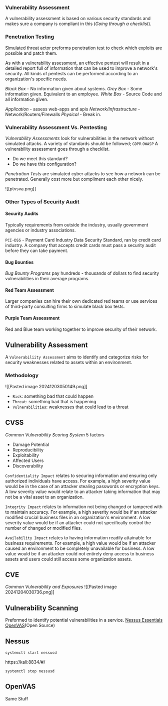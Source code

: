 ### Vulnerability Assessment
A vulnerability assessment is based on various security standards and makes sure a company is compliant in this (*Going through a checklist*).

### Penetration Testing
Simulated threat actor preforms penetration test to check which exploits are possible and patch them.

As with a vulnerability assessment, an effective pentest will result in a detailed report full of information that can be used to improve a network's security. All kinds of pentests can be performed according to an organization's specific needs.

*Black Box* - No information given about systems.
*Grey Box* - Some information given. Equivalent to an employee.
*White Box* - Source Code and all information given.

*Application* - assess web-apps and apis
*Network/Infrastructure* - Network/Routers/Firewalls
*Physical* - Break in.

### Vulnerability Assessment Vs. Pentesting
*Vulnerability Assessments* look for vulnerabilities in the network without simulated attacks.
A variety of standards should be followed; `GDPR` `OWASP` 
A vulnerability assessment goes through a checklist.
- Do we meet this standard?
- Do we have this configuration?

*Penetration Tests* are simulated cyber attacks to see how a network can be penetrated.
Generally cost more but compliment each other nicely.

![[ptvsva.png]]

### Other Types of Security Audit
#### Security Audits
Typically requirements from outside the industry, usually government agencies or industry associations. 

`PCI-DSS` - Payment Card Industry Data Security Standard, ran by credit card industry. A company that accepts credit cards must pass a security audit before they can take payment.

#### Bug Bounties
*Bug Bounty Programs* pay hundreds - thousands of dollars to find security vulnerabilities in their average programs.

#### Red Team Assessment
Larger companies can hire their own dedicated red teams or use services of third-party consulting firms to simulate black box tests.

#### Purple Team Assessment 
Red and Blue team working together to improve security of their network.

## Vulnerability Assessment
A `Vulnerabiliity Assessment` aims to identify and categorize risks for security weaknesses related to assets within an environment.

### Methodology
![[Pasted image 20241203050149.png]]
- `Risk`: something bad that could happen
- `Threat`: something bad that is happening
- `Vulnerabilities`: weaknesses that could lead to a threat


## CVSS
*Common Vulnerability Scoring System* 5 factors
- Damage Potential
- Reproducibility
- Exploitability
- Affected Users
- Discoverability

`Confidentiality Impact` relates to securing information and ensuring only authorized individuals have access. For example, a high severity value would be in the case of an attacker stealing passwords or encryption keys. A low severity value would relate to an attacker taking information that may not be a vital asset to an organization.

`Integrity Impact` relates to information not being changed or tampered with to maintain accuracy. For example, a high severity would be if an attacker modified crucial business files in an organization's environment. A low severity value would be if an attacker could not specifically control the number of changed or modified files.

`Availability Impact` relates to having information readily attainable for business requirements. For example, a high value would be if an attacker caused an environment to be completely unavailable for business. A low value would be if an attacker could not entirely deny access to business assets and users could still access some organization assets.

## CVE
*Common Vulnerability and Exposures*
![[Pasted image 20241204030736.png]]

## Vulnerability Scanning
Preformed to identify potential vulnerabilities in a service.
[Nessus Essentials](https://community.tenable.com/s/article/Nessus-Essentials)
[OpenVAS](https://www.openvas.org/)(Open Source)

## Nessus 
```
systemctl start nessusd
```
https://kali:8834/#/
```
systemctl stop nessusd
```

## OpenVAS 
Same Stuff

